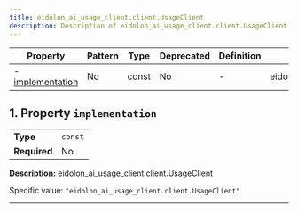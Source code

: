 ```yaml
---
title: eidolon_ai_usage_client.client.UsageClient
description: Description of eidolon_ai_usage_client.client.UsageClient component
---
```


| Property                             | Pattern | Type  | Deprecated | Definition | Title/Description                          |
| ------------------------------------ | ------- | ----- | ---------- | ---------- | ------------------------------------------ |
| - [implementation](#implementation ) | No      | const | No         | -          | eidolon_ai_usage_client.client.UsageClient |

## <a name="implementation"></a>1. Property `implementation`

|              |         |
| ------------ | ------- |
| **Type**     | `const` |
| **Required** | No      |

**Description:** eidolon_ai_usage_client.client.UsageClient

Specific value: `"eidolon_ai_usage_client.client.UsageClient"`

----------------------------------------------------------------------------------------------------------------------------
